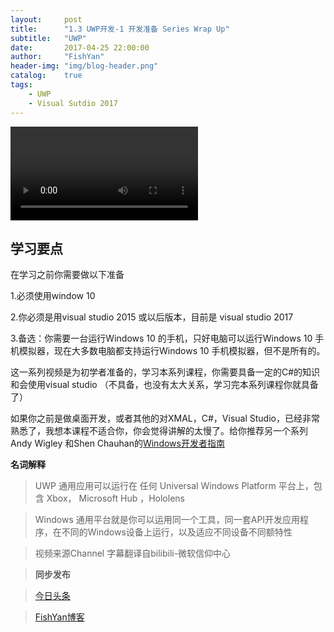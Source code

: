 ```yaml
---
layout:     post
title:      "1.3 UWP开发-1 开发准备 Series Wrap Up"
subtitle:   "UWP"
date:       2017-04-25 22:00:00
author:     "FishYan"
header-img: "img/blog-header.png" 
catalog:    true
tags:
    - UWP
    - Visual Sutdio 2017
---
```



<video src="http://i.snssdk.com/video/playcode/1/toutiao/9ea3edb484884ff29709bad504f9aa25" controls="controls">

</video>


## 学习要点

在学习之前你需要做以下准备

1.必须使用window 10

2.你必须是用visual studio 2015 或以后版本，目前是 visual studio 2017

3.备选：你需要一台运行Windows 10 的手机，只好电脑可以运行Windows 10 手机模拟器，现在大多数电脑都支持运行Windows 10 手机模拟器，但不是所有的。

这一系列视频是为初学者准备的，学习本系列课程，你需要具备一定的C#的知识和会使用visual studio （不具备，也没有太大关系，学习完本系列课程你就具备了）

如果你之前是做桌面开发，或者其他的对XMAL，C#，Visual Studio，已经非常熟悉了，我想本课程不适合你，你会觉得讲解的太慢了。给你推荐另一个系列Andy Wigley 和Shen Chauhan的[Windows开发者指南](http://bit.do/developers-guide-to-windows-10)

**名词解释**

> UWP 通用应用可以运行在 任何 Universal Windows Platform 平台上，包含 Xbox， Microsoft Hub ，Hololens

> Windows 通用平台就是你可以运用同一个工具，同一套API开发应用程序，在不同的Windows设备上运行，以及适应不同设备不同额特性

> 视频来源Channel 字幕翻译自bilibili-微软信仰中心

> **同步发布**

>[今日头条](http://www.toutiao.com/i6413124649491628546/)

>[FishYan博客](http://fishyan.me/2017/04/25/UWP1-3SeriesWrapUp/)